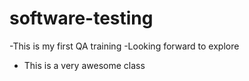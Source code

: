 # software-testing

-This is my first QA training
-Looking forward to explore
- This is a very awesome class
